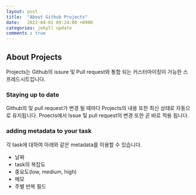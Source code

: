 ```yaml
---
layout: post
title:  "About Github Projects"
date:   2022-04-01 09:24:00 +0900
categories: jekyll update
comments : true
---
```


## About Projects
Projects는 Github의 issure 및 Pull request와 통합 되는 커스터마이징이 가능한 스프레드시트입니다.

### Staying up to date
Github의 및 pull request가 변경 될 때마다 Projects의 내용 또한 최신 상태로 자동으로 유지됩니다. Proects에서 Issue 및 pull request의 변경 또한 곧 바로 적용 됩니다.

### adding metadata to your task

각 task에 대하여 아래와 같은 metadata를 이용할 수 있습니다.

- 날짜
- task의 복잡도
- 중요도(low, medium, high)
- 메모
- 주별 반복 필드
